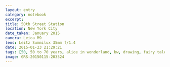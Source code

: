 ```yaml
--- 
layout: entry
category: notebook
excerpt:
title: 50th Street Station
location: New York City
date_taken: January 2015
camera: Leica M9
lens: Leitz Summilux 35mm f/1.4
date: 2015-01-23 21:29:21
tags: [50, 50 to 70 years, alice in wonderland, bw, drawing, fairy tale, fairytale, girl, heart, man, mozaic, running, underground]
image: GRS-20150115-203524
---
```

